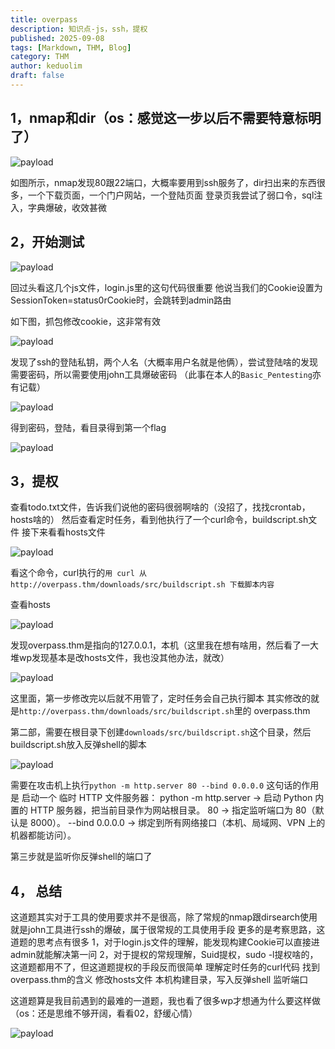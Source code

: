 ```yaml
---
title: overpass
description: 知识点-js，ssh，提权
published: 2025-09-08
tags: [Markdown, THM, Blog]
category: THM
author: keduolim
draft: false
---
```


## 1，nmap和dir（os：感觉这一步以后不需要特意标明了）

![payload](overpass/nmap.png)

如图所示，nmap发现80跟22端口，大概率要用到ssh服务了，dir扫出来的东西很多，一个下载页面，一个门户网站，一个登陆页面
登录页我尝试了弱口令，sql注入，字典爆破，收效甚微

## 2，开始测试

![payload](overpass/破局点.png)

回过头看这几个js文件，login.js里的这句代码很重要
他说当我们的Cookie设置为 SessionToken=status0rCookie时，会跳转到admin路由

如下图，抓包修改cookie，这非常有效

![payload](overpass/bp.png)

发现了ssh的登陆私钥，两个人名（大概率用户名就是他俩），尝试登陆啥的发现需要密码，所以需要使用john工具爆破密码
（此事在本人的`Basic_Pentesting`亦有记载）

![payload](overpass/sshpass.png)

得到密码，登陆，看目录得到第一个flag

![payload](overpass/flag1.png)

## 3，提权

查看todo.txt文件，告诉我们说他的密码很弱啊啥的（没招了，找找crontab，hosts啥的）
然后查看定时任务，看到他执行了一个curl命令，buildscript.sh文件
接下来看看hosts文件

![payload](overpass/overpass.png)

看这个命令，curl执行的`用 curl 从 http://overpass.thm/downloads/src/buildscript.sh 下载脚本内容`

查看hosts

![payload](overpass/详情页.png)

发现overpass.thm是指向的127.0.0.1，本机（这里我在想有啥用，然后看了一大堆wp发现基本是改hosts文件，我也没其他办法，就改）

![payload](overpass/ans.png)

这里面，第一步修改完以后就不用管了，定时任务会自己执行脚本
其实修改的就是`http://overpass.thm/downloads/src/buildscript.sh`里的 overpass.thm

第二部，需要在根目录下创建`downloads/src/buildscript.sh`这个目录，然后buildscript.sh放入反弹shell的脚本

![payload](overpass/shell.png)

需要在攻击机上执行`python -m http.server 80 --bind 0.0.0.0`
    这句话的作用是
    启动一个 临时 HTTP 文件服务器：
    python -m http.server → 启动 Python 内置的 HTTP 服务器，把当前目录作为网站根目录。
    80 → 指定监听端口为 80（默认是 8000）。
    --bind 0.0.0.0 → 绑定到所有网络接口（本机、局域网、VPN 上的机器都能访问）。

第三步就是监听你反弹shell的端口了

## 4， 总结

这道题其实对于工具的使用要求并不是很高，除了常规的nmap跟dirsearch使用就是john工具进行ssh的爆破，属于很常规的工具使用手段
更多的是考察思路，这道题的思考点有很多
    1，对于login.js文件的理解，能发现构建Cookie可以直接进admin就能解决第一问
    2，对于提权的常规理解，Suid提权，sudo -l提权啥的，这道题都用不了，但这道题提权的手段反而很简单
        理解定时任务的curl代码
        找到overpass.thm的含义
        修改hosts文件
        本机构建目录，写入反弹shell
        监听端口

这道题算是我目前遇到的最难的一道题，我也看了很多wp才想通为什么要这样做（os：还是思维不够开阔，看看02，舒缓心情）

![payload](overpass/02.jpeg)